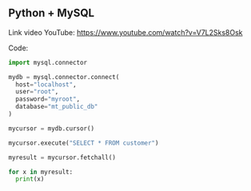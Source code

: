 ## Python + MySQL

Link video YouTube:
https://www.youtube.com/watch?v=V7L2Sks8Osk

Code:
```python
import mysql.connector

mydb = mysql.connector.connect(
  host="localhost",
  user="root",
  password="myroot",
  database="mt_public_db"
)

mycursor = mydb.cursor()

mycursor.execute("SELECT * FROM customer")

myresult = mycursor.fetchall()

for x in myresult:
  print(x)
```
